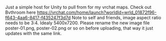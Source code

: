 Just a simple host for Unity to pull from for my vrchat maps.
Check out Bvthroom here https://vrchat.com/home/launch?worldId=wrld_01872f96-f643-4aa6-8417-f435247f3d7d
Note to self and friends, image aspect ratio needs to be 3:4. Idealy 5400x7200.
Please rename the new image file poster-01.png, poster-02.png or so on before uploading, that way it just updates with the same link.
